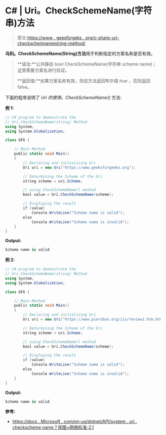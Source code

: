 # C# | Uri。CheckSchemeName(字符串)方法

> 原文:[https://www . geesforgeks . org/c-sharp-uri-checkschemnamestring-method/](https://www.geeksforgeeks.org/c-sharp-uri-checkschemenamestring-method/)

**乌利。CheckSchemeName(String)方法**用于判断指定的方案名称是否有效。

> **语法:**公共静态 bool CheckSchemeName(字符串 scheme name)；
> 这里需要方案名进行验证。
> 
> **返回值:**如果方案名称有效，则该方法返回布尔值 *true* ，否则返回 false。

下面的程序说明了 *Uri 的使用。CheckSchemeName()* 方法:

**例 1:**

```cs
// C# program to demonstrate the
// Uri.CheckSchemeName(string) Method
using System;
using System.Globalization;

class GFG {

    // Main Method
    public static void Main()
    {
        // Declaring and initializing Uri
        Uri uri = new Uri("https://www.geeksforgeeks.org");

        // Determining the Scheme of the Uri
        string scheme = uri.Scheme;

        // using CheckSchemeName() method
        bool value = Uri.CheckSchemeName(scheme);

        // Displaying the result
        if (value)
            Console.WriteLine("Scheme name is valid");
        else
            Console.WriteLine("Scheme name is invalid");
    }
}
```

**Output:**

```cs
Scheme name is valid

```

**例 2:**

```cs
// C# program to demonstrate the
// Uri.CheckSchemeName(string) Method
using System;
using System.Globalization;

class GFG {

    // Main Method
    public static void Main()
    {
        // Declaring and initializing Uri
        Uri uri = new Uri("https://www.pierobon.org/iis/review1.htm.html#one");

        // Determining the Scheme of the Uri
        string scheme = uri.Scheme;

        // using CheckSchemeName() method
        bool value = Uri.CheckSchemeName(scheme);

        // Displaying the result
        if (value)
            Console.WriteLine("Scheme name is valid");
        else
            Console.WriteLine("Scheme name is invalid");
    }
}
```

**Output:**

```cs
Scheme name is valid

```

**参考:**

*   [https://docs . Microsoft . com/en-us/dotnet/API/system . uri . checkscheme name？视图=网络标准-2.1](https://docs.microsoft.com/en-us/dotnet/api/system.uri.checkschemename?view=netstandard-2.1)